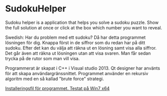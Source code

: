 # SudokuHelper

Sudoku helper is a application that helps you solve a sudoku puzzle. Show the full solution at
once or click at the box which number you want to reveal.

Swedish: Har du problem med ett sudoku? Då har detta programmet lösningen för dig. Knappa först in de siffror som du redan har på ditt sudoku. Efter det kan du välja att räkna ut en lösning samt visa alla siffror. Det går även att räkna ut lösningen utan att visa svaren. Man får sedan trycka på de rutor som man vill visa.

Programmerat är skapat i C++ i Visual studio 2013. Qt designer har använts för att skapa användargränssnittet. Programmet använder en rekursiv algoritm med en så kallad "brute force" strategi.

[Installeringsfil för programmet. Testat på Win7 x64](http://s000.tinyupload.com/index.php?file_id=07464501893700782274)
